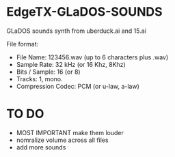 # EdgeTX-GLaDOS-SOUNDS
GLaDOS sounds synth from uberduck.ai and 15.ai

File format:
- File Name: 123456.wav (up to 6 characters plus .wav)
- Sample Rate: 32 kHz (or 16 Khz, 8Khz)
- Bits / Sample: 16 (or 8)
- Tracks: 1, mono.
- Compression Codec: PCM (or u-law, a-law)

# TO DO
- MOST IMPORTANT make them louder
- nomralize volume across all files
- add more sounds 

